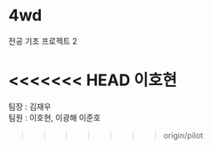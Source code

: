 # 4wd

전공 기초 프로젝트 2

<<<<<<< HEAD
이호현
=======
팀장 : 김재우 <br />
팀원 : 이호현, 이광해 이준호
>>>>>>> origin/pilot
